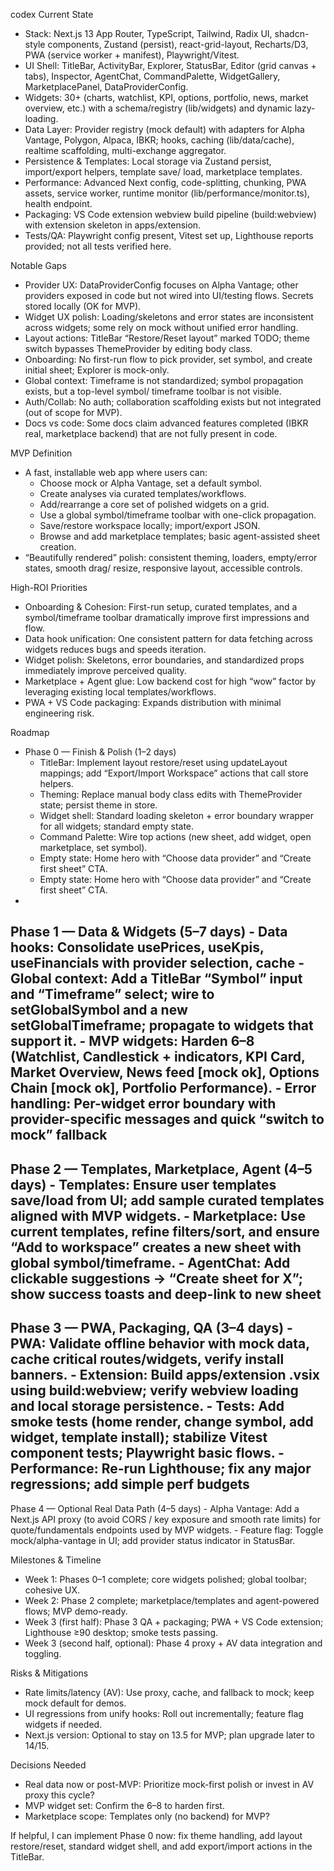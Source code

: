 codex
Current State

- Stack: Next.js 13 App Router, TypeScript, Tailwind, Radix UI, shadcn-style components, Zustand
(persist), react-grid-layout, Recharts/D3, PWA (service worker + manifest), Playwright/Vitest.
- UI Shell: TitleBar, ActivityBar, Explorer, StatusBar, Editor (grid canvas + tabs), Inspector,
AgentChat, CommandPalette, WidgetGallery, MarketplacePanel, DataProviderConfig.
- Widgets: 30+ (charts, watchlist, KPI, options, portfolio, news, market overview, etc.) with a
schema/registry (lib/widgets) and dynamic lazy-loading.
- Data Layer: Provider registry (mock default) with adapters for Alpha Vantage, Polygon, Alpaca,
IBKR; hooks, caching (lib/data/cache), realtime scaffolding, multi-exchange aggregator.
- Persistence & Templates: Local storage via Zustand persist, import/export helpers, template save/
load, marketplace templates.
- Performance: Advanced Next config, code-splitting, chunking, PWA assets, service worker, runtime
monitor (lib/performance/monitor.ts), health endpoint.
- Packaging: VS Code extension webview build pipeline (build:webview) with extension skeleton in
apps/extension.
- Tests/QA: Playwright config present, Vitest set up, Lighthouse reports provided; not all tests
verified here.

Notable Gaps

- Provider UX: DataProviderConfig focuses on Alpha Vantage; other providers exposed in code but not
wired into UI/testing flows. Secrets stored locally (OK for MVP).
- Widget UX polish: Loading/skeletons and error states are inconsistent across widgets; some rely
on mock without unified error handling.
- Layout actions: TitleBar “Restore/Reset layout” marked TODO; theme switch bypasses ThemeProvider
by editing body class.
- Onboarding: No first-run flow to pick provider, set symbol, and create initial sheet; Explorer
is mock-only.
- Global context: Timeframe is not standardized; symbol propagation exists, but a top-level symbol/
timeframe toolbar is not visible.
- Auth/Collab: No auth; collaboration scaffolding exists but not integrated (out of scope for MVP).
- Docs vs code: Some docs claim advanced features completed (IBKR real, marketplace backend) that
are not fully present in code.

MVP Definition

- A fast, installable web app where users can:
  - Choose mock or Alpha Vantage, set a default symbol.
  - Create analyses via curated templates/workflows.
  - Add/rearrange a core set of polished widgets on a grid.
  - Use a global symbol/timeframe toolbar with one-click propagation.
  - Save/restore workspace locally; import/export JSON.
  - Browse and add marketplace templates; basic agent-assisted sheet creation.
- “Beautifully rendered” polish: consistent theming, loaders, empty/error states, smooth drag/
resize, responsive layout, accessible controls.

High-ROI Priorities

- Onboarding & Cohesion: First-run setup, curated templates, and a symbol/timeframe toolbar
dramatically improve first impressions and flow.
- Data hook unification: One consistent pattern for data fetching across widgets reduces bugs and
speeds iteration.
- Widget polish: Skeletons, error boundaries, and standardized props immediately improve perceived
quality.
- Marketplace + Agent glue: Low backend cost for high “wow” factor by leveraging existing local
templates/workflows.
- PWA + VS Code packaging: Expands distribution with minimal engineering risk.

Roadmap

- Phase 0 — Finish & Polish (1–2 days)
  - TitleBar: Implement layout restore/reset using updateLayout mappings; add “Export/Import
Workspace” actions that call store helpers.
  - Theming: Replace manual body class edits with ThemeProvider state; persist theme in store.
  - Widget shell: Standard loading skeleton + error boundary wrapper for all widgets; standard
empty state.
  - Command Palette: Wire top actions (new sheet, add widget, open marketplace, set symbol).
  - Empty state: Home hero with “Choose data provider” and “Create first sheet” CTA.
  - Empty state: Home hero with “Choose data provider” and “Create first sheet” CTA.
-

Phase 1 — Data & Widgets (5–7 days)
    - Data hooks: Consolidate usePrices, useKpis, useFinancials with provider selection, cache
    - Global context: Add a TitleBar “Symbol” input and “Timeframe” select; wire to setGlobalSymbol
and a new setGlobalTimeframe; propagate to widgets that support it.
    - MVP widgets: Harden 6–8 (Watchlist, Candlestick + indicators, KPI Card, Market Overview, News
feed [mock ok], Options Chain [mock ok], Portfolio Performance).
    - Error handling: Per-widget error boundary with provider-specific messages and quick “switch
to mock” fallback
-

Phase 2 — Templates, Marketplace, Agent (4–5 days)
    - Templates: Ensure user templates save/load from UI; add sample curated templates aligned with
MVP widgets.
    - Marketplace: Use current templates, refine filters/sort, and ensure “Add to workspace”
creates a new sheet with global symbol/timeframe.
    - AgentChat: Add clickable suggestions → “Create sheet for X”; show success toasts and
deep-link to new sheet
-

Phase 3 — PWA, Packaging, QA (3–4 days)
    - PWA: Validate offline behavior with mock data, cache critical routes/widgets, verify install
banners.
    - Extension: Build apps/extension .vsix using build:webview; verify webview loading and local
storage persistence.
    - Tests: Add smoke tests (home render, change symbol, add widget, template install); stabilize
Vitest component tests; Playwright basic flows.
    - Performance: Re-run Lighthouse; fix any major regressions; add simple perf budgets
-

Phase 4 — Optional Real Data Path (4–5 days)
    - Alpha Vantage: Add a Next.js API proxy (to avoid CORS / key exposure and smooth rate limits)
for quote/fundamentals endpoints used by MVP widgets.
    - Feature flag: Toggle mock/alpha-vantage in UI; add provider status indicator in StatusBar.

Milestones & Timeline

- Week 1: Phases 0–1 complete; core widgets polished; global toolbar; cohesive UX.
- Week 2: Phase 2 complete; marketplace/templates and agent-powered flows; MVP demo-ready.
- Week 3 (first half): Phase 3 QA + packaging; PWA + VS Code extension; Lighthouse ≥90 desktop;
smoke tests passing.
- Week 3 (second half, optional): Phase 4 proxy + AV data integration and toggling.

Risks & Mitigations

- Rate limits/latency (AV): Use proxy, cache, and fallback to mock; keep mock default for demos.
- UI regressions from unify hooks: Roll out incrementally; feature flag widgets if needed.
- Next.js version: Optional to stay on 13.5 for MVP; plan upgrade later to 14/15.

Decisions Needed

- Real data now or post-MVP: Prioritize mock-first polish or invest in AV proxy this cycle?
- MVP widget set: Confirm the 6–8 to harden first.
- Marketplace scope: Templates only (no backend) for MVP?

If helpful, I can implement Phase 0 now: fix theme handling, add layout restore/reset, standard
widget shell, and add export/import actions in the TitleBar.
